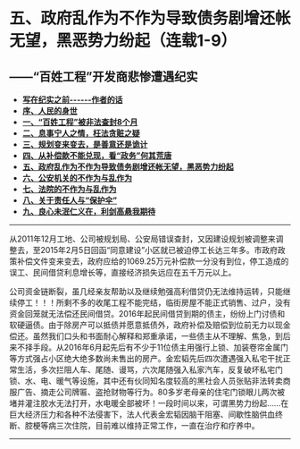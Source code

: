 # 五、政府乱作为不作为导致债务剧增还帐无望，黑恶势力纷起（连载1-9）

## ——“百姓工程”开发商悲惨遭遇纪实

- [**写在纪实之前------作者的话**](https://jinhzh.github.io/index.html)
- [**序、人民的身世**](https://jinhzh.github.io/0.html)
- [**一、“百姓工程”被非法查封8个月**](https://jinhzh.github.io/1.html)
- [**二、息事宁人之情，枉法贪赃之疑**](https://jinhzh.github.io/2.html)
- [**三、规划变来变去，是善意还是诡计**](https://jinhzh.github.io/3.html)
- [**四、从补偿款不能兑现，看“政务”何其荒唐**](https://jinhzh.github.io/4.html)
- [**五、政府乱作为不作为导致债务剧增还帐无望，黑恶势力纷起**](https://jinhzh.github.io/5.html)
- [**六、公安机关的不作为与乱作为**](https://jinhzh.github.io/6.html)
- [**七、法院的不作为与乱作为**](https://jinhzh.github.io/7.html)
- [**八、关于责任人与“保护伞”**](https://jinhzh.github.io/8.html)
- [**九、良心未泯仁义在，利剑高悬我期待**](https://jinhzh.github.io/9.html)

---

从2011年12月工地、公司被规划局、公安局错误查封，又因建设规划被调整来调整去，至2015年2月5日回函“同意建设”小区就已被迫停工长达三年多。市政府政策补偿文件变来变去，政府应给的1069.25万元补偿款一分没有到位，停工造成的误工、民间借贷利息增长等，直接经济损失远应在五千万元以上。

公司资金链断裂，虽几经亲友帮助以及继续勉强高利借贷仍无法维持运转，只能继续停工！！！所剩不多的收尾工程不能完结，临街房屋不能正式销售、过户，没有资金回笼就无法偿还民间借贷。2016年起民间借贷到期的债主，纷纷上门讨债和软硬逼债。由于除房产可以抵债并愿意抵债外，政府补偿及赔偿到位前无力以现金偿还。虽然我们口头和书面耐心解释和郑重承诺，一些债主从不理解、焦急，到后来不择手段。从2016年6月起先后有不少于11位债主用强行上锁、加装卷帘金属门等方式强占小区绝大绝多数尚未售出的房产。金宏韬先后四次遭遇强入私宅干扰正常生活，多次拦阻人车、尾随、谩骂，六次尾随强入私家汽车，反复破坏私宅门锁、水、电、暖气等设施，其中还有伙同知名度较高的黑社会人员张贴非法转卖商服广告、摘走公司牌匾、盗抢财物等行为。80多岁老母亲的住宅门锁眼儿两次被堵并灌注胶水无法打开，水电暖全部被坏！一段时间以来，可谓黑势力纷起……在巨大经济压力和各种不法侵害下，法人代表金宏韬因脑干阻塞、间歇性脑供血终断、腔梗等病三次住院，目前难以维持正常工作，一直在治疗和疗养中。

---
